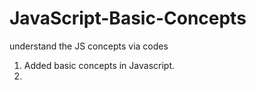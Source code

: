 # JavaScript-Basic-Concepts
understand the JS concepts via codes

1. Added basic concepts in Javascript.
2. 
